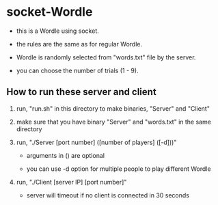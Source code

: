 # socket-Wordle

- this is a Wordle using socket.

- the rules are the same as for regular Wordle.

- Wordle is randomly selected from "words.txt" file by the server.
  
- you can choose the number of trials (1 - 9).

## How to run these server and client

1. run, "run.sh" in this directory to make binaries, "Server" and "Client"

2. make sure that you have binary "Server" and "words.txt" in the same directory

3. run, "./Server [port number] ([number of players] ([-d]))"
   - arguments in () are optional

   - you can use -d option for multiple people to play different Wordle

4. run, "./Client [server IP] [port number]"

   - server will timeout if no client is connected in 30 seconds
